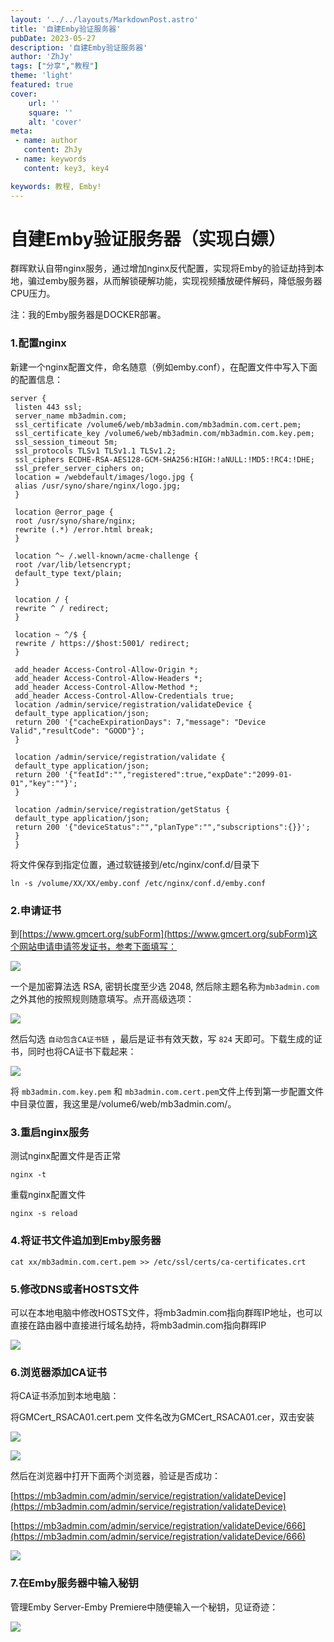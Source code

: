 ```yaml
---
layout: '../../layouts/MarkdownPost.astro'
title: '自建Emby验证服务器'
pubDate: 2023-05-27
description: '自建Emby验证服务器'
author: 'ZhJy'
tags: ["分享","教程"] 
theme: 'light'
featured: true
cover:
    url: ''
    square: ''
    alt: 'cover'
meta:
 - name: author
   content: ZhJy
 - name: keywords
   content: key3, key4

keywords: 教程, Emby!
---
```


# 自建Emby验证服务器（实现白嫖）

群晖默认自带nginx服务，通过增加nginx反代配置，实现将Emby的验证劫持到本地，骗过emby服务器，从而解锁硬解功能，实现视频播放硬件解码，降低服务器CPU压力。

注：我的Emby服务器是DOCKER部署。

### 1.配置nginx

新建一个nginx配置文件，命名随意（例如emby.conf），在配置文件中写入下面的配置信息：

```
server {
 listen 443 ssl;
 server_name mb3admin.com;
 ssl_certificate /volume6/web/mb3admin.com/mb3admin.com.cert.pem;
 ssl_certificate_key /volume6/web/mb3admin.com/mb3admin.com.key.pem;
 ssl_session_timeout 5m;
 ssl_protocols TLSv1 TLSv1.1 TLSv1.2;
 ssl_ciphers ECDHE-RSA-AES128-GCM-SHA256:HIGH:!aNULL:!MD5:!RC4:!DHE;
 ssl_prefer_server_ciphers on;
 location = /webdefault/images/logo.jpg {
 alias /usr/syno/share/nginx/logo.jpg;
 }

 location @error_page {
 root /usr/syno/share/nginx;
 rewrite (.*) /error.html break;
 }

 location ^~ /.well-known/acme-challenge {
 root /var/lib/letsencrypt;
 default_type text/plain;
 }

 location / {
 rewrite ^ / redirect;
 }

 location ~ ^/$ {
 rewrite / https://$host:5001/ redirect;
 }

 add_header Access-Control-Allow-Origin *;
 add_header Access-Control-Allow-Headers *;
 add_header Access-Control-Allow-Method *;
 add_header Access-Control-Allow-Credentials true;
 location /admin/service/registration/validateDevice {
 default_type application/json;
 return 200 '{"cacheExpirationDays": 7,"message": "Device Valid","resultCode": "GOOD"}';
 }

 location /admin/service/registration/validate {
 default_type application/json;
 return 200 '{"featId":"","registered":true,"expDate":"2099-01-01","key":""}';
 }

 location /admin/service/registration/getStatus {
 default_type application/json;
 return 200 '{"deviceStatus":"","planType":"","subscriptions":{}}';
 }
 }
```

将文件保存到指定位置，通过软链接到/etc/nginx/conf.d/目录下

```shell
ln -s /volume/XX/XX/emby.conf /etc/nginx/conf.d/emby.conf
```

### 2.申请证书

到[https://www.gmcert.org/subForm](https://www.gmcert.org/subForm)这个网站申请申请签发证书，参考下面填写：

![](https://cdn.jsdelivr.net/gh/conscloud/picgotemp/imgplus/202305292103557.webp)

一个是加密算法选 RSA, 密钥长度至少选 2048, 然后除主题名称为`mb3admin.com`之外其他的按照规则随意填写。点开高级选项：

![](https://cdn.jsdelivr.net/gh/conscloud/picgotemp/imgplus/202305292105504.webp)

然后勾选 `自动包含CA证书链` ，最后是证书有效天数，写 `824` 天即可。下载生成的证书，同时也将CA证书下载起来：

![](https://cdn.jsdelivr.net/gh/conscloud/picgotemp/imgplus/202305292126065.webp)

将 `mb3admin.com.key.pem` 和 `mb3admin.com.cert.pem`文件上传到第一步配置文件中目录位置，我这里是/volume6/web/mb3admin.com/。

### 3.重启nginx服务

测试nginx配置文件是否正常

```shell
nginx -t
```

重载nginx配置文件

```shell
nginx -s reload
```

### 4.将证书文件追加到Emby服务器

```shell
cat xx/mb3admin.com.cert.pem >> /etc/ssl/certs/ca-certificates.crt
```

### 5.修改DNS或者HOSTS文件

可以在本地电脑中修改HOSTS文件，将mb3admin.com指向群晖IP地址，也可以直接在路由器中直接进行域名劫持，将mb3admin.com指向群晖IP

![](https://cdn.jsdelivr.net/gh/conscloud/picgotemp/imgplus/202305292124432.webp)

### 6.浏览器添加CA证书

将CA证书添加到本地电脑：

将GMCert_RSACA01.cert.pem 文件名改为GMCert_RSACA01.cer，双击安装

![](https://cdn.jsdelivr.net/gh/conscloud/picgotemp/imgplus/202305292131273.webp)

![](https://cdn.jsdelivr.net/gh/conscloud/picgotemp/imgplus/202305292132905.webp)

然后在浏览器中打开下面两个浏览器，验证是否成功：

[https://mb3admin.com/admin/service/registration/validateDevice](https://mb3admin.com/admin/service/registration/validateDevice)

[https://mb3admin.com/admin/service/registration/validateDevice/666](https://mb3admin.com/admin/service/registration/validateDevice/666)

![](https://cdn.jsdelivr.net/gh/conscloud/picgotemp/imgplus/202305292133083.webp)

### 7.在Emby服务器中输入秘钥

管理Emby Server-Emby Premiere中随便输入一个秘钥，见证奇迹：

![](https://cdn.jsdelivr.net/gh/conscloud/picgotemp/imgplus/202305292136890.webp)



